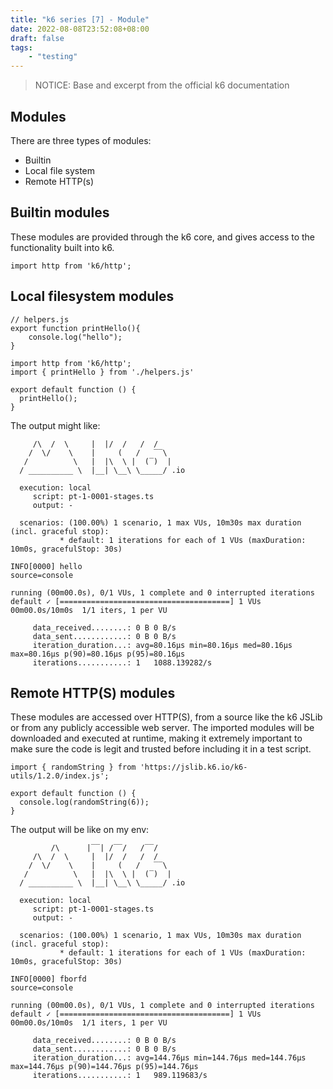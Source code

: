 ```yaml
---
title: "k6 series [7] - Module"
date: 2022-08-08T23:52:08+08:00
draft: false
tags:
    - "testing"
---
```


> NOTICE: Base and excerpt from the official k6 documentation 

## Modules 

There are three types of modules:

* Builtin 
* Local file system
* Remote HTTP(s) 

## Builtin modules

These modules are provided through the k6 core, and gives access to the
functionality built into k6.

```jsts
import http from 'k6/http';
```

## Local filesystem modules

```jsts
// helpers.js
export function printHello(){
    console.log("hello");
}
```

```jsts
import http from 'k6/http';
import { printHello } from './helpers.js'

export default function () {
  printHello();
}
```
The output might like:

```shell
     /\  /  \     |  |/  /   /  /    
    /  \/    \    |     (   /   ‾‾\  
   /          \   |  |\  \ |  (‾)  | 
  / __________ \  |__| \__\ \_____/ .io

  execution: local
     script: pt-1-0001-stages.ts
     output: -

  scenarios: (100.00%) 1 scenario, 1 max VUs, 10m30s max duration (incl. graceful stop):
           * default: 1 iterations for each of 1 VUs (maxDuration: 10m0s, gracefulStop: 30s)

INFO[0000] hello                                         source=console

running (00m00.0s), 0/1 VUs, 1 complete and 0 interrupted iterations
default ✓ [======================================] 1 VUs  00m00.0s/10m0s  1/1 iters, 1 per VU

     data_received........: 0 B 0 B/s
     data_sent............: 0 B 0 B/s
     iteration_duration...: avg=80.16µs min=80.16µs med=80.16µs max=80.16µs p(90)=80.16µs p(95)=80.16µs
     iterations...........: 1   1088.139282/s
```

## Remote HTTP(S) modules

These modules are accessed over HTTP(S), from a source like the k6 JSLib or from
any publicly accessible web server. The imported modules will be downloaded and
executed at runtime, making it extremely important to make sure the code is
legit and trusted before including it in a test script.

```jsts
import { randomString } from 'https://jslib.k6.io/k6-utils/1.2.0/index.js';

export default function () {
  console.log(randomString(6));
}
```

The output will be like on my env:

```shell
         /\      |‾‾| /‾‾/   /‾‾/   
     /\  /  \     |  |/  /   /  /    
    /  \/    \    |     (   /   ‾‾\  
   /          \   |  |\  \ |  (‾)  | 
  / __________ \  |__| \__\ \_____/ .io

  execution: local
     script: pt-1-0001-stages.ts
     output: -

  scenarios: (100.00%) 1 scenario, 1 max VUs, 10m30s max duration (incl. graceful stop):
           * default: 1 iterations for each of 1 VUs (maxDuration: 10m0s, gracefulStop: 30s)

INFO[0000] fborfd                                        source=console

running (00m00.0s), 0/1 VUs, 1 complete and 0 interrupted iterations
default ✓ [======================================] 1 VUs  00m00.0s/10m0s  1/1 iters, 1 per VU

     data_received........: 0 B 0 B/s
     data_sent............: 0 B 0 B/s
     iteration_duration...: avg=144.76µs min=144.76µs med=144.76µs max=144.76µs p(90)=144.76µs p(95)=144.76µs
     iterations...........: 1   989.119683/s
```
